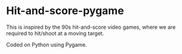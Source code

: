 # Hit-and-score-pygame

This is inspired by the 90s hit-and-score video games, where we are required to hit/shoot at a moving target.

Coded on Python using Pygame. 

